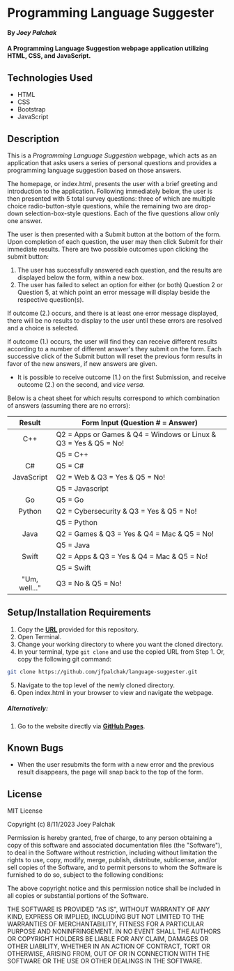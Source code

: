 # Programming Language Suggester

#### By _Joey Palchak_

#### A Programming Language Suggestion webpage application utilizing HTML, CSS, and JavaScript.

## Technologies Used

* HTML
* CSS
* Bootstrap
* JavaScript

## Description

This is a _Programming Language Suggestion_ webpage, which acts as an application that asks users a series of personal questions and provides a programming language suggestion based on those answers.

The homepage, or index.html, presents the user with a brief greeting and introduction to the application. Following immediately below, the user is then presented with 5 total survey questions: three of which are multiple choice radio-button-style questions, while the remaining two are drop-down selection-box-style questions. Each of the five questions allow only one answer.

The user is then presented with a Submit button at the bottom of the form. Upon completion of each question, the user may then click Submit for their immediate results. There are two possible outcomes upon clicking the submit button:
  1. The user has successfully answered each question, and the results are displayed below the form, within a new box.
  2. The user has failed to select an option for either (or both) Question 2 or Question 5, at which point an error message will display beside the respective question(s). 
          
If outcome (2.) occurs, and there is at least one error message displayed, there will be no results to display to the user until these errors are resolved and a choice is selected.

If outcome (1.) occurs, the user will find they can receive different results according to a number of different answer's they submit on the form. Each successive click of the Submit button will reset the previous form results in favor of the new answers, if new answers are given. 

  * It is possible to receive outcome (1.) on the first Submission, and receive outcome (2.) on the second, and _vice versa_.
 
Below is a cheat sheet for which results correspond to which combination of answers (assuming there are no errors):

| Result      | Form Input (Question # = Answer)                               |
| :-----------: | -----------                                                   |
| C++      | Q2 = Apps or Games & Q4 = Windows or Linux & Q3 = Yes & Q5 = No!   |
| | Q5 = C++                                                                    |
| C#   | Q5 = C#                                                                |
| JavaScript | Q2 = Web & Q3 = Yes & Q5 = No!                                   |
| | Q5 = Javascript                                                             |
| Go | Q5 = Go                                                                  |
| Python | Q2 = Cybersecurity & Q3 = Yes & Q5 = No!                             |
| | Q5 = Python                                                                 |
| Java | Q2 = Games & Q3 = Yes & Q4 = Mac & Q5 = No!                            |
| | Q5 = Java                                                                   |
| Swift | Q2 = Apps & Q3 = Yes & Q4 = Mac & Q5 = No!                            |
| | Q5 = Swift                                                                  |
| "Um, well..." | Q3 = No & Q5 = No!                              |

## Setup/Installation Requirements

1. Copy the **[URL](https://github.com/jfpalchak/language-suggester.git)** provided for this repository.
2. Open Terminal.
3. Change your working directory to where you want the cloned directory.
4. In your terminal, type `git clone` and use the copied URL from Step 1. Or, copy the following git command:
```bash
git clone https://github.com/jfpalchak/language-suggester.git
```
5. Navigate to the top level of the newly cloned directory.
6. Open index.html in your browser to view and navigate the webpage.

##### _Alternatively:_

1. Go to the website directly via **[GitHub Pages](https://jfpalchak.github.io/language-suggester/)**.



## Known Bugs

* When the user resubmits the form with a new error and the previous result disappears, the page will snap back to the top of the form.

## License

MIT License

Copyright (c) 8/11/2023 Joey Palchak

Permission is hereby granted, free of charge, to any person obtaining a copy of this software and associated documentation files (the "Software"), to deal in the Software without restriction, including without limitation the rights to use, copy, modify, merge, publish, distribute, sublicense, and/or sell copies of the Software, and to permit persons to whom the Software is furnished to do so, subject to the following conditions:  

The above copyright notice and this permission notice shall be included in all copies or substantial portions of the Software.  

THE SOFTWARE IS PROVIDED "AS IS", WITHOUT WARRANTY OF ANY KIND, EXPRESS OR IMPLIED, INCLUDING BUT NOT LIMITED TO THE WARRANTIES OF MERCHANTABILITY, FITNESS FOR A PARTICULAR PURPOSE AND NONINFRINGEMENT. IN NO EVENT SHALL THE AUTHORS OR COPYRIGHT HOLDERS BE LIABLE FOR ANY CLAIM, DAMAGES OR OTHER LIABILITY, WHETHER IN AN ACTION OF CONTRACT, TORT OR OTHERWISE, ARISING FROM, OUT OF OR IN CONNECTION WITH THE SOFTWARE OR THE USE OR OTHER DEALINGS IN THE SOFTWARE.